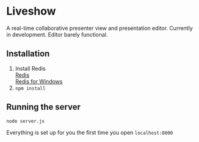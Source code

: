 # Liveshow

A real-time collaborative presenter view and presentation editor. Currently in development. Editor barely functional.

## Installation

1. Install Redis  
  [Redis](http://redis.io)  
  [Redis for Windows](https://github.com/MSOpenTech/redis)
2. `npm install`

## Running the server

`node server.js`

Everything is set up for you the first time you open `localhost:8000`
